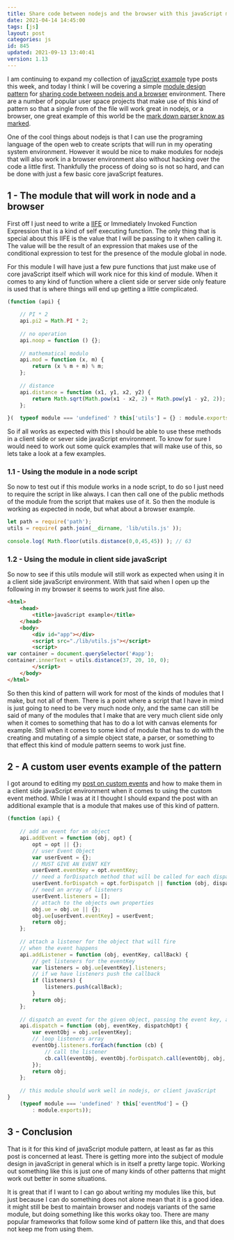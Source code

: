 ```yaml
---
title: Share code between nodejs and the browser with this javaScript module example
date: 2021-04-14 14:45:00
tags: [js]
layout: post
categories: js
id: 845
updated: 2021-09-13 13:40:41
version: 1.13
---
```


I am continuing to expand my collection of [javaScript example](/2021/04/02/js-javascript-example/) type posts this week, and today I think I will be covering a simple [module design pattern](/2019/03/12/js-javascript-module/) for [sharing code between nodejs and a browser](https://www.geeksforgeeks.org/how-to-share-code-between-node-js-and-the-browser/) environment. There are a number of popular user space projects that make use of this kind of pattern so that a single from of the file will work great in nodejs, or a browser, one great example of this world be the [mark down parser know as marked](/2017/11/19/nodejs-marked/).

One of the cool things about nodejs is that I can use the programing language of the open web to create scripts that will run in my operating system environment. However it would be nice to make modules for nodejs that will also work in a browser environment also without hacking over the code a little first. Thankfully the process of doing so is not so hard, and can be done with just a few basic core javaScript features.

<!-- more -->


## 1 - The module that will work in node and a browser

First off I just need to write a [IIFE](/2020/02/04/js-iife) or Immediately Invoked Function Expression that is a kind of self executing function. The only thing that is special about this IIFE is the value that I will be passing to it when calling it. The value will be the result of an expression that makes use of the conditional expression to test for the presence of the module global in node.

For this module I will have just a few pure functions that just make use of core javaScript itself which will work nice for this kind of module. When it comes to any kind of function where a client side or server side only feature is used that is where things will end up getting a little complicated.

```js
(function (api) {
 
    // PI * 2
    api.pi2 = Math.PI * 2;
 
    // no operation
    api.noop = function () {};
 
    // mathematical modulo
    api.mod = function (x, m) {
        return (x % m + m) % m;
    };
 
    // distance
    api.distance = function (x1, y1, x2, y2) {
        return Math.sqrt(Math.pow(x1 - x2, 2) + Math.pow(y1 - y2, 2));
    };
 
}(  typeof module === 'undefined' ? this['utils'] = {} : module.exports ));
```

So if all works as expected with this I should be able to use these methods in a client side or sever side javaScript environment. To know for sure I would need to work out some quick examples that will make use of this, so lets take a look at a few examples.

### 1.1 - Using the module in a node script

So now to test out if this module works in a node script, to do so I just need to require the script in like always. I can then call one of the public methods of the module from the script that makes use of it. So then the module is working as expected in node, but what about a browser example.

```js
let path = require('path');
utils = require( path.join(__dirname, 'lib/utils.js' ));
 
console.log( Math.floor(utils.distance(0,0,45,45)) ); // 63
```


### 1.2 - Using the module in client side javaScript

So now to see if this utils module will still work as expected when using it in a client side javaScript environment. With that said when I open up the following in my browser it seems to work just fine also.

```html
<html>
    <head>
        <title>javaScript example</title>
    </head>
    <body>
        <div id="app"></div>
        <script src="./lib/utils.js"></script>
        <script>
var container = document.querySelector('#app');
container.innerText = utils.distance(37, 20, 10, 0);
        </script>
    </body>
</html>
```

So then this kind of pattern will work for most of the kinds of modules that I make, but not all of them. There is a point where a script that I have in mind is just going to need to be very much node only, and the same can still be said of many of the modules that I make that are very much client side only when it comes to something that has to do a lot with canvas elements for example. Still when it comes to some kind of module that has to do with the creating and mutating of a simple object state, a parser, or something to that effect this kind of module pattern seems to work just fine.

## 2 - A custom user events example of the pattern

I got around to editing my [post on custom events](/2019/07/03/js-custom-event/) and how to make them in a client side javaScript environment when it comes to using the custom event method. While I was at it I thought I should expand the post with an additional example that is a module that makes use of this kind of pattern.

```js
(function (api) {
 
    // add an event for an object
    api.addEvent = function (obj, opt) {
        opt = opt || {};
        // user Event Object
        var userEvent = {};
        // MUST GIVE AN EVENT KEY
        userEvent.eventKey = opt.eventKey;
        // need a forDispatch method that will be called for each dispatch of an event
        userEvent.forDispatch = opt.forDispatch || function (obj, dispatchOpt) {};
        // need an array of listeners
        userEvent.listeners = [];
        // attach to the objects own properties
        obj.ue = obj.ue || {};
        obj.ue[userEvent.eventKey] = userEvent;
        return obj;
    };
 
    // attach a listener for the object that will fire
    // when the event happens
    api.addListener = function (obj, eventKey, callBack) {
        // get listeners for the eventKey
        var listeners = obj.ue[eventKey].listeners;
        // if we have listeners push the callback
        if (listeners) {
            listeners.push(callBack);
        }
        return obj;
    };
 
    // dispatch an event for the given object, passing the event key, and options
    api.dispatch = function (obj, eventKey, dispatchOpt) {
        var eventObj = obj.ue[eventKey];
        // loop listeners array
        eventObj.listeners.forEach(function (cb) {
            // call the listener
            cb.call(eventObj, eventObj.forDispatch.call(eventObj, obj, dispatchOpt));
        });
        return obj;
    };
 
    // this module should work well in nodejs, or client javaScript
}
    (typeof module === 'undefined' ? this['eventMod'] = {}
        : module.exports));
```

## 3 - Conclusion

That is it for this kind of javaScript module pattern, at least as far as this post is concerned at least. There is getting more into the subject of module design in javaScript in general which is in itself a pretty large topic. Working out something like this is just one of many kinds of other patterns that might work out better in some situations.

It is great that if I want to I can go about writing my modules like this, but just because I can do something does not alone mean that it is a good idea. it might still be best to maintain browser and nodejs variants of the same module, but doing something like this works okay too. There are many popular frameworks that follow some kind of pattern like this, and that does not keep me from using them.

